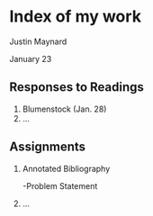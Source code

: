 # Index of my work

Justin Maynard

January 23

## Responses to Readings

1. Blumenstock (Jan. 28)
2. ...


## Assignments

1. Annotated Bibliography
   
   -Problem Statement
2. ...
